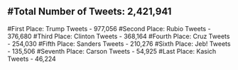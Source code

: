 #Total Number of Tweets: 2,421,941 
---
#First Place: Trump Tweets - 977,056
#Second Place: Rubio Tweets - 376,680
#Third Place: Clinton Tweets - 368,164
#Fourth Place: Cruz Tweets - 254,030
#Fifth Place: Sanders Tweets - 210,276
#Sixth Place: Jeb! Tweets - 135,506
#Seventh Place: Carson Tweets - 54,925
#Last Place: Kasich Tweets - 46,224
